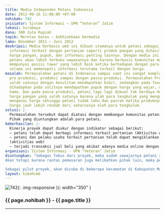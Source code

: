 ```yaml
---
title: Media Independen Petani Indonesia
date: 2011-09-16 11:08:00 +07:00
nohibah: 742
inisiator: Sistem Informasi – UPN “Veteran” Jatim
lokasi: Surabaya
dana: 300 Juta Rupiah
topik: Meretas batas – kebhinekaan bermedia
lama: Desember 2011 – Juni 2012
deskripsi: Media berbasis web ini dibuat utamanya untuk petani sebagai media berbagi
  informasi terkait dengan pertanian seperti produk pangan yang dihasilkan dan dibutuhkan,
  harga pangan, pupuk, dan informasi penting lainnya. Dengan media ini diharapkan
  petani akan lebih terbuka wawasannya dan karena berbasis komunitas maka juga akan
  mempunyai posisi tawar yang lebih baik ketika berhadapan dengan para tengkulak yang
  selama ini memonopoli informasi terutama terkait dengan harga.
masalah: Permasalahan petani di Indonesia sampai saat ini sangat kompleks mulai dari
  pre-produksi, produksi sampai dengan pasca-produksi. Permasalahan Pre-produksi ditandai
  salah satunya dengan kesulitan mendapatkan bibit, sedangkan pada fase produksi petani
  dihadapkan pada sulitnya mendapatkan pupuk dengan harga yang wajar, cuaca dan serangan
  hama. Dan pada pasca produksi, petani lagi-lagi dibuat tak berdaya dengan jatuhnya
  harga pangan yang salah satunya karena ulah para tengkulak yang menguasai informasi
  mengenai harga sehingga petani tidak tahu dan pasrah ketika produknya dibeli dengan
  harga jauh lebih rendah dari seharusnya oleh para tengkulak.
solusi: |-
  Permasalahan tersebut dapat diatasi dengan membangun komunitas petani melalui pembangunan media informasi dan komunikasi berbasis web (online) yang dikelola secara independen oleh petani dan pelaku usaha terkait dengan pertanian lainnya. Melalui media ini petani bisa mengiklankan produk pertaniannya, berbagi dan sekaligus mendapatkan informasi terkait harga komoditas pertanian, jumlah produksi dan kebutuhan pangan, harga pupuk, best practice pengelolaan pertanian, dll. Sementara pelaku lainnya, seperti penyedia jasa transportasi bisa juga bisa beriklan tentang tarif angkutan. Dengan media ini diharapkan petani tidak lagi diperdaya oleh para tengkulak karena sudah tidak buta lagi terhadap informasi terutama terkait dengan harga. Lebih dari itu dengan media online petani juga mempunyai peluang untuk membuka pasar lebih luas yang tentu saja peluang menambah keuntungan.
  Pihak yang diuntungkan adalah para petani.
keberhasilan: |-
  Kinerja proyek dapat diukur dengan indikator sebagai berikut:
  – petani telah dapat berbagi informasi terkait pertanian (Aktivitas web)
  – petani dan pelaku usaha terkait pertanian telah dapat mengiklankan produk dan layanan yang mereka tawarkan
  (aktivitias web)
  – terjadi transaksi jual beli yang akibat adanya media online dengan harga yang wajar (survei)
organisasi: Sistem Informasi - UPN "Veteran" Jatim
diuntungkan: "Sebagai fokus dari proyek, maka sudah sewajarnya petani yang paling diharapkan diuntungkan dengan tersedianya media ini.
Akan tetapi karena rantai pemasaran juga melibatkan pihak lain, maka penyedia jasa transportasi (misalnya) dan konsumen juga diharapkan memperoleh keuntungan dari media ini.

Sebagai pilot proyek, akan dicoba di beberapa kecamatan di Kabupaten Magetan"
layout: hibahcmb
---
```


![742](/static/img/hibahcmb/742.png){: .img-responsive }{: width="350" }

### {{ page.nohibah }} - {{ page.title }}

---

